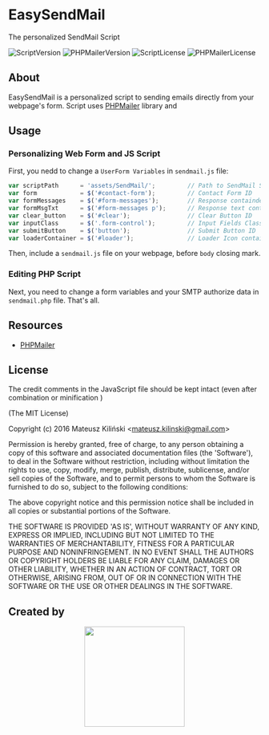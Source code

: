 # EasySendMail #
The personalized SendMail Script

![ScriptVersion](https://img.shields.io/badge/Script_Version-v1.0-green.svg)
![PHPMailerVersion](https://img.shields.io/badge/PHPMailer_Version-v5.2.16-yellow.svg)
![ScriptLicense](https://img.shields.io/badge/Script_License-MIT-blue.svg)
![PHPMailerLicense](https://img.shields.io/badge/PHPMailer_License-LGPL--2.1-lightgrey.svg)

## About ##

EasySendMail is a personalized script to sending emails directly from your webpage's form. Script uses [PHPMailer](https://github.com/PHPMailer/PHPMailer) library and

## Usage ##

### Personalizing Web Form and JS Script ###
First, you nedd to change a `UserForm Variables` in `sendmail.js` file:

``` javascript
var scriptPath      = 'assets/SendMail/';		  // Path to SendMail Script
var form 	        = $('#contact-form');		  // Contact Form ID
var formMessages    = $('#form-messages');	      // Response containder ID
var formMsgTxt	    = $('#form-messages p');      // Response text containder ID
var clear_button    = $('#clear');				  // Clear Button ID
var inputClass	    = $('.form-control');		  // Input Fields Class
var submitButton    = $('button');				  // Submit Button ID
var loaderContainer = $('#loader');				  // Loader Icon containder ID
```
Then, include a `sendmail.js` file on your webpage, before `body` closing mark.

### Editing PHP Script ###
Next, you need to change a form variables and your SMTP authorize data in `sendmail.php` file. That's all.
## Resources

 * [PHPMailer](https://github.com/PHPMailer/PHPMailer)

## License

The credit comments in the JavaScript file should be kept intact (even after combination or minification )

(The MIT License)

Copyright (c) 2016 Mateusz Kiliński <<mateusz.kilinski@gmail.com>>

Permission is hereby granted, free of charge, to any person obtaining a copy of this software and associated documentation files (the 'Software'), to deal in the Software without restriction, including without limitation the rights to use, copy, modify, merge, publish, distribute, sublicense, and/or sell copies of the Software, and to permit persons to whom the Software is furnished to do so, subject to the following conditions:

The above copyright notice and this permission notice shall be included in all copies or substantial portions of the Software.

THE SOFTWARE IS PROVIDED 'AS IS', WITHOUT WARRANTY OF ANY KIND, EXPRESS OR IMPLIED, INCLUDING BUT NOT LIMITED TO THE WARRANTIES OF MERCHANTABILITY, FITNESS FOR A PARTICULAR PURPOSE AND NONINFRINGEMENT. IN NO EVENT SHALL THE AUTHORS OR COPYRIGHT HOLDERS BE LIABLE FOR ANY CLAIM, DAMAGES OR OTHER LIABILITY, WHETHER IN AN ACTION OF CONTRACT, TORT OR OTHERWISE, ARISING FROM, OUT OF OR IN CONNECTION WITH THE SOFTWARE OR THE USE OR OTHER DEALINGS IN THE SOFTWARE.

## Created by

<p align="center">
<img src="http://c0degeek.pl/Shield.svg" width="200px"/>
</p>
